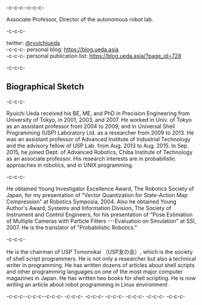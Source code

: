 -c-c-c--c-c-c-	<p>Associate Professor, Director of the autonomous robot lab.</p>-c-c-c-<p>twitter: <a href="https://twitter.com/ryuichiueda" target="_blank">\@ryuichiueda</a><br>-c-c-c- personal blog: <a href="https://blog.ueda.asia" target="_blank">https://blog.ueda.asia</a><br>-c-c-c- personal publication list: <a href="https://blog.ueda.asia/?page_id=728" target="_blank">https://blog.ueda.asia/?page_id=728</a></p>-c-c-c-<h2>Biographical Sketch</h2>-c-c-c-<p>Ryuichi Ueda received his BE, ME, and PhD in Precision Engineering from University of Tokyo, in 2001, 2003, and 2007. He worked in Univ. of Tokyo as an assistant professor from 2004 to 2009, and in Universal Shell Programming (USP) Laboratory Ltd. as a researcher from 2009 to 2013. He was an assistant professor of Advanced Institute of Industrial Technology and the advisory fellow of USP Lab. from Aug. 2013 to Aug. 2015. In Sep. 2015, he joined Dept. of Advanced Robotics, Chiba Institute of Technology as an associate professor. His research interests are in probabilistic approaches in robotics, and in UNIX programming.</p>-c-c-c-<p>He obtained Young Investigator Excellence Award, The Robotics Society of Japan, for my presentation of "Vector Quantization for State-Action Map Compression" at Robotics Symposia, 2004. Also he obtained Young Author's Award, Systems and Information Division, The Society of Instrument and Control Engineers, for his presentation of "Pose Estimation of Multiple Cameras with Particle Filters ---Evaluation on Simulation" at SSI, 2007. He is the translator of "Probabilistic Robotics."</p>-c-c-c-<p>He is the chairman of USP Tomonokai （USP友の会）, which is the society of shell script programmers. He is not only a researcher but also a technical writer in programming. He has written dozens of articles about shell scripts and other programming languages on one of the most major computer magazines in Japan. He has written two books for shell scripting. He is now writing an article about robot programming in Linux environment.</p>-c-c-c--c-c-c--c-c-c-	-c-c-c-	<a class="ow-button-hover">-c-c-c-		<span>-c-c-c-			-c-c-c-					</span>-c-c-c-	</a>-c-c-c-
